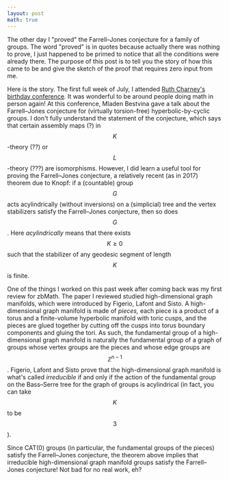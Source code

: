 ```yaml
---
layout: post
math: true
---
```

The other day I "proved" the Farrell–Jones conjecture for a family of groups.
The word "proved" is in quotes because actually there was nothing to prove,
I just happened to be primed to notice that all the conditions were already there.
The purpose of this post is to tell you the story of how this came to be
and give the sketch of the proof that requires zero input from me.

Here is the story.
The first full week of July,
I attended [Ruth Charney's birthday conference](https://homepages.warwick.ac.uk/~masmbe/Charney/).
It was wonderful to be around people doing math in person again!
At this conference, Mladen Bestvina gave a talk about the Farrell–Jones conjecture
for (virtually torsion-free) hyperbolic-by-cyclic groups.
I don't fully understand the statement of the conjecture,
which says that certain assembly maps (?) in $$K$$-theory (??) or $$L$$-theory (???) are isomorphisms.
However, I did learn a useful tool for proving the Farrell–Jones conjecture,
a relatively recent (as in 2017) theorem due to Knopf:
if a (countable) group $$G$$ acts acylindrically (without inversions) on a (simplicial) tree 
and the vertex stabilizers satisfy the Farrell–Jones conjecture, then so does $$G$$.
Here *acylindrically* means that there exists $$K \ge 0$$ such that the stabilizer
of any geodesic segment of length $$K$$ is finite.

One of the things I worked on this past week after coming back was my first review for zbMath.
The paper I reviewed studied high-dimensional graph manifolds,
which were introduced by Figerio, Lafont and Sisto.
A high-dimensional graph manifold is made of *pieces,*
each piece is a product of a torus and
a finite-volume hyperbolic manifold with toric cusps,
and the pieces are glued together by cutting off the cusps
into torus boundary components and gluing the tori.
As such, the fundamental group of a high-dimensional graph manifold is naturally
the fundamental group of a graph of groups
whose vertex groups are the pieces and whose edge groups are $$\mathbb{Z}^{n-1}$$.
Figerio, Lafont and Sisto prove that the high-dimensional graph manifold is
what's called *irreducible* if and only if the action of the fundamental group
on the Bass–Serre tree for the graph of groups is acylindrical (in fact, you can take $$K$$ to be $$3$$).

Since CAT(0) groups (in particular, the fundamental groups of the pieces)
satisfy the Farrell–Jones conjecture,
the theorem above implies that irreducible high-dimensional graph manifold groups
satisfy the Farrell–Jones conjecture!
Not bad for no real work, eh?
